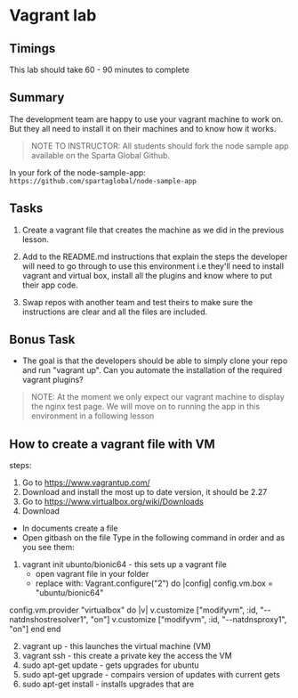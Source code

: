 # Vagrant lab

## Timings

This lab should take 60 - 90 minutes to complete

## Summary

The development team are happy to use your vagrant machine to work on. But they all need to install it on their machines and to know how it works.

> NOTE TO INSTRUCTOR: All students should fork the node sample app available on the Sparta Global Github.

In your fork of the node-sample-app: `https://github.com/spartaglobal/node-sample-app`

## Tasks

1. Create a vagrant file that creates the machine as we did in the previous lesson.

2. Add to the README.md instructions that explain the steps the developer will need to go through to use this environment i.e they'll need to install vagrant and virtual box, install all the plugins and know where to put their app code.

3. Swap repos with another team and test theirs to make sure the instructions are clear and all the files are included.

## Bonus Task

* The goal is that the developers should be able to simply clone your repo and run "vagrant up". Can you automate the installation of the required vagrant plugins?

> NOTE: At the moment we only expect our vagrant machine to display the nginx test page. We will move on to running the app in this environment in a following lesson


## How to create a vagrant file with VM
steps:
1. Go to https://www.vagrantup.com/
2. Download and install the most up to date version, it should be 2.27
3. Go to https://www.virtualbox.org/wiki/Downloads
4. Download 
- In documents create a file 
- Open gitbash on the file 
Type in the following command in order and as you see them:
1. vagrant init ubunto/bionic64 - this sets up a vagrant file
    - open vagrant file in your folder
    - replace with:
Vagrant.configure("2") do |config|
  config.vm.box = "ubuntu/bionic64"
  
  config.vm.provider "virtualbox" do |v|
     v.customize ["modifyvm", :id, "--natdnshostresolver1", "on"]
     v.customize ["modifyvm", :id, "--natdnsproxy1", "on"]
   end
end

2. vagrant up - this launches the virtual machine (VM)
3. vagrant ssh - this create a private key the access the VM
4. sudo apt-get update - gets upgrades for ubuntu
5. sudo apt-get upgrade - compairs version of updates with current gets 
6. sudo apt-get install - installs upgrades that are 